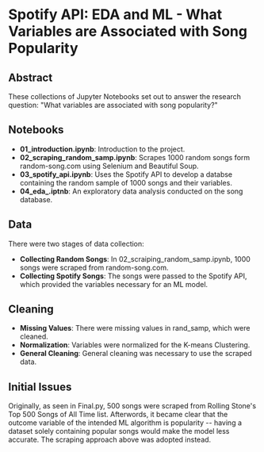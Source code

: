# Spotify API: EDA and ML - What Variables are Associated with Song Popularity
## Abstract
These collections of Jupyter Notebooks set out to answer the research question: "What variables are associated with song popularity?"

## Notebooks
- **01_introduction.ipynb**: Introduction to the project.
- **02_scraping_random_samp.ipynb**: Scrapes 1000 random songs form random-song.com using Selenium and Beautiful Soup.
- **03_spotify_api.ipynb**: Uses the Spotify API to develop a databse containing the random sample of 1000 songs and their variables.
- **04_eda_.iptnb**: An exploratory data analysis conducted on the song database.

## Data
There were two stages of data collection:
- **Collecting Random Songs**: In 02_scraiping_random_samp.ipynb, 1000 songs were scraped from random-song.com.
- **Collecting Spotify Songs**: The songs were passed to the Spotify API, which provided the variables necessary for an ML model.

## Cleaning
- **Missing Values**: There were missing values in rand_samp, which were cleaned.
- **Normalization**: Variables were normalized for the K-means Clustering.
- **General Cleaning**: General cleaning was necessary to use the scraped data.

## Initial Issues
Originally, as seen in Final.py, 500 songs were scraped from Rolling Stone's Top 500 Songs of All Time list. Afterwords, it became clear that the outcome variable of the intended ML algorithm is popularity -- having a dataset solely containing popular songs would make the model less accurate. The scraping approach above was adopted instead.

